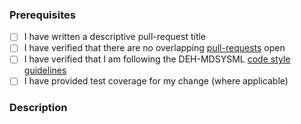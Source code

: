 ### Prerequisites

- [ ] I have written a descriptive pull-request title
- [ ] I have verified that there are no overlapping [pull-requests](https://github.com/RHEAGROUP/DEH-Capella/pulls) open
- [ ] I have verified that I am following the DEH-MDSYSML [code style guidelines](https://raw.githubusercontent.com/RHEAGROUP/DEH-Capella/master/.github/CONTRIBUTING.md)
- [ ] I have provided test coverage for my change (where applicable)

### Description
<!-- A description of the changes proposed in the pull-request -->

<!-- Thanks for contributing to DEH-Capella! -->